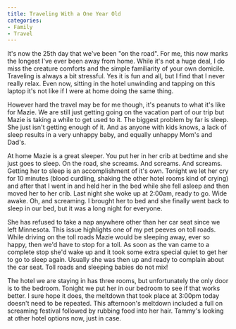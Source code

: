 ```yaml
---
title: Traveling With a One Year Old
categories:
- Family
- Travel
---
```


It's now the 25th day that we've been "on the road". For me, this now marks the longest I've ever been away from home. While it's not a huge deal, I do miss the creature comforts and the simple familiarity of your own domicile. Traveling is always a bit stressful. Yes it is fun and all, but I find that I never really relax. Even now, sitting in the hotel unwinding and tapping on this laptop it's not like if I were at home doing the same thing.

However hard the travel may be for me though, it's peanuts to what it's like for Mazie. We are still just getting going on the vacation part of our trip but Mazie is taking a while to get used to it. The biggest problem by far is sleep. She just isn't getting enough of it. And as anyone with kids knows, a lack of sleep results in a very unhappy baby, and equally unhappy Mom's and Dad's.

At home Mazie is a great sleeper. You put her in her crib at bedtime and she just goes to sleep. On the road, she screams. And screams. And screams. Getting her to sleep is an accomplishment of it's own. Tonight we let her cry for 10 minutes (blood curdling, shaking the other hotel rooms kind of crying) and after that I went in and held her in the bed while she fell asleep and then moved her to her crib. Last night she woke up at 2:00am, ready to go. Wide awake. Oh, and screaming. I brought her to bed and she finally went back to sleep in our bed, but it was a long night for everyone.

She has refused to take a nap anywhere other than her car seat since we left Minnesota. This issue highlights one of my pet peeves on toll roads. While driving on the toll roads Mazie would be sleeping away, ever so happy, then we'd have to stop for a toll. As soon as the van came to a complete stop she'd wake up and it took some extra special quiet to get her to go to sleep again. Usually she was then up and ready to complain about the car seat. Toll roads and sleeping babies do not mix!

The hotel we are staying in has three rooms, but unfortunately the only door is to the bedroom. Tonight we put her in our bedroom to see if that works better. I sure hope it does, the meltdown that took place at 3:00pm today doesn't need to be repeated. This afternoon's meltdown included a full on screaming festival followed by rubbing food into her hair. Tammy's looking at other hotel options now, just in case.
